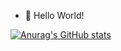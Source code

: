 - 👋 Hello World!  




[![Anurag's GitHub stats](https://github-readme-stats-lv-lifeng.vercel.app/api?username=Lv-Lifeng&count_private=true&show_icons=true&theme=apprentice&hide_title=true)](https://github.com/anuraghazra/github-readme-stats)  
<!---
[![Top Langs](https://github-readme-stats.vercel.app/api/top-langs/?username=Lv-Lifeng&layout=compact)](https://github.com/anuraghazra/github-readme-stats)
--->

<!---
Lv-lifeng/Lv-lifeng is a ✨ special ✨ repository because its `README.md` (this file) appears on your GitHub profile.
You can click the Preview link to take a look at your changes.
--->
